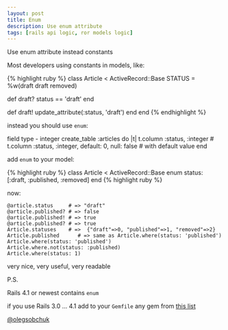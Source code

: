 ```yaml
---
layout: post
title: Enum
description: Use enum attribute
tags: [rails api logic, ror models logic]
---
```


Use enum attribute instead constants

Most developers using constants in models, like:

{% highlight ruby %}
class Article < ActiveRecord::Base
  STATUS = %w(draft draft removed)
    
  def draft?
    status == 'draft'
  end
    
  def draft!
    update_attribute(:status, 'draft')
  end
end
{% endhighlight %}

instead you should use `enum`:
  
field type - integer
    create_table :articles do |t|
      t.column :status, :integer
      # t.column :status, :integer, default: 0, null: false # with default value
    end

add `enum` to your model:

{% highlight ruby %}
  class Article < ActiveRecord::Base
    enum status: [:draft, :published, :removed]
  end
{% highlight ruby %}

now:

    @article.status     # => "draft"
    @article.published? # => false
    @article.published! # => true
    @article.published? # => true
    Article.statuses    # =>  {"draft"=>0, "published"=>1, "removed"=>2}
    Article.published      # => same as Article.where(status: 'published')
    Article.where(status: 'published')
    Article.where.not(status: :published)
    Article.where(status: 1)
    
very nice, very useful, very readable

P.S.

Rails 4.1 or newest contains `enum`

if you use Rails 3.0 ... 4.1 add to your `Gemfile` any gem from [this list](https://www.ruby-toolbox.com/categories/Active_Record_Enumerations)

[@olegsobchuk](https://github.com/olegsobchuk)

